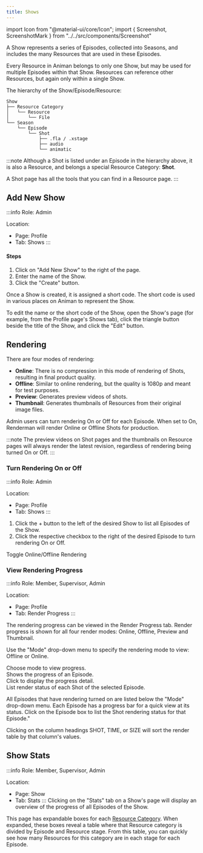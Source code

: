 ```yaml
---
title: Shows
---
```

import Icon from "@material-ui/core/Icon";
import { Screenshot, ScreenshotMark } from "../../src/components/Screenshot"

A Show represents a series of Episodes, collected into Seasons, and includes the many Resources that are used in these Episodes.

Every Resource in Animan belongs to only one Show, but may be used for multiple Episodes within that Show. Resources can reference other Resources, but again only within a single Show.

The hierarchy of the Show/Episode/Resource:

```
Show
├── Resource Category
│   └── Resource
│       └── File
└── Season
    └── Episode
        └── Shot
            ├── .fla / .xstage
            ├── audio
            └── animatic
```
:::note
Although a Shot is listed under an Episode in the hierarchy above, it is also a Resource, and belongs a special Resource Category: **Shot**.

A Shot page has all the tools that you can find in a Resource page.
:::

## Add New Show
:::info
Role: Admin

Location: 

- Page: Profile
- Tab: Shows
:::

#### Steps
1. Click on "Add New Show" to the right of the page.
1. Enter the name of the Show.
1. Click the "Create" button.

<Screenshot image="/screenshot/create_show.png">
  <ScreenshotMark x="84.5%" y="64%" width="29%" height="20%" textPosition="right" borderRadius="10px"></ScreenshotMark>
</Screenshot>

Once a Show is created, it is assigned a short code. The short code is used in various places on Animan to represent the Show.

To edit the name or the short code of the Show, open the Show's page (for example, from the Profile page's Shows tab), click the triangle button beside the title of the Show, and click the "Edit" button.

<Screenshot image="/screenshot/edit_show_name.png">
  <ScreenshotMark x="23%" y="16%" width="8%" height="12%" textPosition="right" borderRadius="50%"></ScreenshotMark>
  <ScreenshotMark x="33%" y="32%" width="24%" height="15%" textPosition="right" borderRadius="10px"></ScreenshotMark>
</Screenshot>

## Rendering

There are four modes of rendering:

 * **Online**: There is no compression in this mode of rendering of Shots, resulting in final product quality.
 * **Offline**: Similar to online rendering, but the quality is 1080p and meant for test purposes.
 * **Preview**: Generates preview videos of shots.
 * **Thumbnail**: Generates thumbnails of Resources from their original image files.
 
Admin users can turn rendering On or Off for each Episode. When set to On, Renderman will render Online or Offline Shots for production.

:::note
The preview videos on Shot pages and the thumbnails on Resource pages will always render the latest revision, regardless of rendering being turned On or Off.
:::

### Turn Rendering On or Off
:::info
Role: Admin

Location: 

- Page: Profile
- Tab: Shows
:::
1. Click the + button to the left of the desired Show to list all Episodes of the Show.
1. Click the respective checkbox to the right of the desired Episode to turn rendering On or Off.

<Screenshot image="/screenshot/create_show.png">
  <ScreenshotMark x="4.8%" y="75.5%" width="4%" height="10%" textPosition="right" borderRadius="50%"></ScreenshotMark>
  <ScreenshotMark x="59%" y="85.5%" width="22%" height="12%" textPosition="top" borderRadius="10px">
    Toggle Online/Offline Rendering
  </ScreenshotMark>
</Screenshot>


### View Rendering Progress
:::info
Role: Member, Supervisor, Admin

Location: 
- Page: Profile
- Tab: Render Progress
:::

The rendering progress can be viewed in the Render Progress tab. Render progress is shown for all four render modes: Online, Offline, Preview and Thumbnail.

Use the "Mode" drop-down menu to specify the rendering mode to view: Offline or Online.

<Screenshot image="/screenshot/show_render_progress.png">
  <ScreenshotMark x="11.8%" y="20.5%" width="23%" height="15%" textPosition="right" borderRadius="10px">
    Choose mode to view progress.
  </ScreenshotMark>
  <ScreenshotMark x="33.4%" y="32.3%" width="10%" height="9.5%" textPosition="right" borderRadius="8px">
    <div>Shows the progress of an Episode.</div>
    <div>Click to display the progress detail.</div>
  </ScreenshotMark>
  <ScreenshotMark x="50%" y="81%" width="99%" height="37%" textPosition="top" borderRadius="8px">
    List render status of each Shot of the selected Episode.
  </ScreenshotMark>
</Screenshot>

All Episodes that have rendering turned on are listed below the "Mode" drop-down menu. Each Episode has a progress bar for a quick view at its status. Click on the Episode box to list the Shot rendering status for that Episode."

Clicking on the column headings SHOT, TIME, or SIZE will sort the render table by that column's values.


## Show Stats
:::info
Role: Member, Supervisor, Admin

Location: 
- Page: Show
- Tab: Stats
:::
Clicking on the "Stats" tab on a Show's page will display an overview of the progress of all Episodes of the Show.

<Screenshot image="/screenshot/show_stats.png">
</Screenshot>

This page has expandable boxes for each [Resource Category](category). When expanded, these boxes reveal a table where that Resource category is divided by Episode and Resource stage. From this table, you can quickly see how many Resources for this category are in each stage for each Episode.